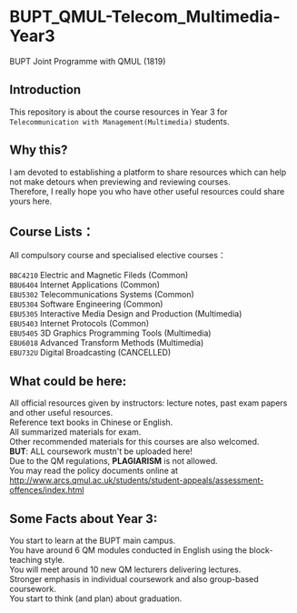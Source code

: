 # BUPT_QMUL-Telecom_Multimedia-Year3 
BUPT Joint Programme with QMUL (1819)

## Introduction 
This repository is about the course resources in Year 3 for `Telecommunication with Management(Multimedia)` students.

## Why this?
I am devoted to establishing a platform to share resources which can help not make detours when previewing and reviewing courses.
<br /> Therefore, I really hope you who have other useful resources could share yours here.

## Course Lists：
All compulsory course and specialised elective courses：
<br /> 
<br /> `BBC4210` Electric and Magnetic Fileds (Common)
<br /> `BBU6404` Internet Applications (Common)
<br /> `EBU5302` Telecommunications Systems (Common)
<br /> `EBU5304` Software Engineering (Common)
<br /> `EBU5305` Interactive Media Design and Production (Multimedia)
<br /> `EBU5403` Internet Protocols (Common)
<br /> `EBU5405` 3D Graphics Programming Tools (Multimedia)
<br /> `EBU6018` Advanced Transform Methods (Multimedia)
<br /> `EBU732U` Digital Broadcasting (CANCELLED)

## What could be here: 
All official resources given by instructors: lecture notes, past exam papers and other useful resources.
<br /> Reference text books in Chinese or English.
<br /> All summarized materials for exam.
<br /> Other recommended materials for this courses are also welcomed.
<br /> **BUT**: ALL coursework mustn't be uploaded here!
<br /> Due to the QM regulations, **PLAGIARISM** is not allowed.
<br /> You may read the policy documents online at http://www.arcs.qmul.ac.uk/students/student-appeals/assessment-offences/index.html

## Some Facts about Year 3: 
You start to learn at the BUPT main campus.
<br /> You have around 6 QM modules conducted in English using the block-teaching style.
<br /> You will meet around 10 new QM lecturers delivering lectures.
<br /> Stronger emphasis in individual coursework and also group-based coursework.
<br /> You start to think (and plan) about graduation.
